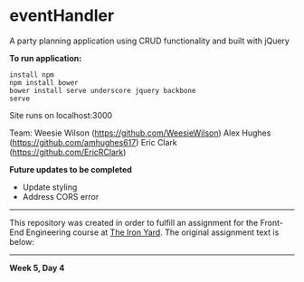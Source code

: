 # eventHandler
A party planning application using CRUD functionality and built with jQuery

**To run application:**
```
install npm 
npm install bower
bower install serve underscore jquery backbone
serve
 ```
 Site runs on localhost:3000

Team:
Weesie Wilson (https://github.com/WeesieWilson)
Alex Hughes (https://github.com/amhughes617)
Eric Clark (https://github.com/EricRClark)

**Future updates to be completed**
* Update styling
* Address CORS error

----------------------------------

This repository was created in order to fulfill an assignment for the Front-End Engineering course at [The Iron Yard](https://www.theironyard.com/locations/charleston.html "The Iron Yard"). The original assignment text is below:

----------------------------------

**Week 5, Day 4**
